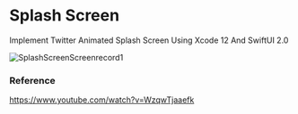 # Splash Screen

Implement Twitter Animated Splash Screen Using Xcode 12 And SwiftUI 2.0

![SplashScreenScreenrecord1](https://user-images.githubusercontent.com/3436468/103774400-72a1ec00-5067-11eb-93c7-822accf3c86a.gif)

### Reference

https://www.youtube.com/watch?v=WzqwTjaaefk
